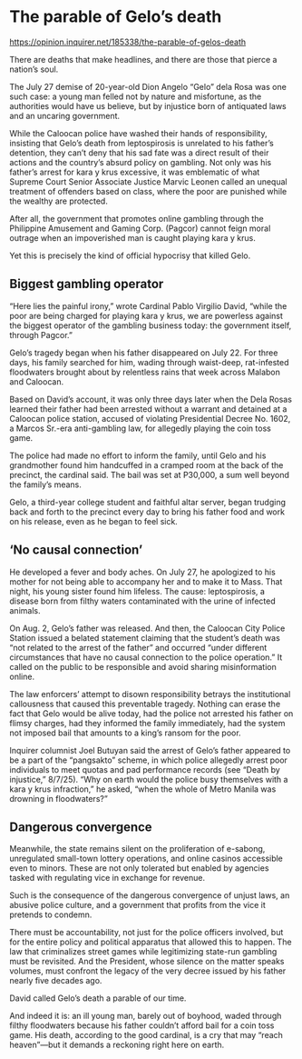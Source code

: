 # The parable of Gelo’s death

https://opinion.inquirer.net/185338/the-parable-of-gelos-death



There are deaths that make headlines, and there are those that pierce a nation’s soul.

The July 27 demise of 20-year-old Dion Angelo “Gelo” dela Rosa was one such case: a young man felled not by nature and misfortune, as the authorities would have us believe, but by injustice born of antiquated laws and an uncaring government.

While the Caloocan police have washed their hands of responsibility, insisting that Gelo’s death from leptospirosis is unrelated to his father’s detention, they can’t deny that his sad fate was a direct result of their actions and the country’s absurd policy on gambling. Not only was his father’s arrest for kara y krus excessive, it was emblematic of what Supreme Court Senior Associate Justice Marvic Leonen called an unequal treatment of offenders based on class, where the poor are punished while the wealthy are protected.

After all, the government that promotes online gambling through the Philippine Amusement and Gaming Corp. (Pagcor) cannot feign moral outrage when an impoverished man is caught playing kara y krus.

Yet this is precisely the kind of official hypocrisy that killed Gelo.



##  Biggest gambling operator



“Here lies the painful irony,” wrote Cardinal Pablo Virgilio David, “while the poor are being charged for playing kara y krus, we are powerless against the biggest operator of the gambling business today: the government itself, through Pagcor.”

Gelo’s tragedy began when his father disappeared on July 22. For three days, his family searched for him, wading through waist-deep, rat-infested floodwaters brought about by relentless rains that week across Malabon and Caloocan.

Based on David’s account, it was only three days later when the Dela Rosas learned their father had been arrested without a warrant and detained at a Caloocan police station, accused of violating Presidential Decree No. 1602, a Marcos Sr.-era anti-gambling law, for allegedly playing the coin toss game.

The police had made no effort to inform the family, until Gelo and his grandmother found him handcuffed in a cramped room at the back of the precinct, the cardinal said. The bail was set at P30,000, a sum well beyond the family’s means.

Gelo, a third-year college student and faithful altar server, began trudging back and forth to the precinct every day to bring his father food and work on his release, even as he began to feel sick.



##  ‘No causal connection’



He developed a fever and body aches. On July 27, he apologized to his mother for not being able to accompany her and to make it to Mass. That night, his young sister found him lifeless. The cause: leptospirosis, a disease born from filthy waters contaminated with the urine of infected animals.

On Aug. 2, Gelo’s father was released. And then, the Caloocan City Police Station issued a belated statement claiming that the student’s death was “not related to the arrest of the father” and occurred “under different circumstances that have no causal connection to the police operation.” It called on the public to be responsible and avoid sharing misinformation online.

The law enforcers’ attempt to disown responsibility betrays the institutional callousness that caused this preventable tragedy. Nothing can erase the fact that Gelo would be alive today, had the police not arrested his father on flimsy charges, had they informed the family immediately, had the system not imposed bail that amounts to a king’s ransom for the poor.

Inquirer columnist Joel Butuyan said the arrest of Gelo’s father appeared to be a part of the “pangsakto” scheme, in which police allegedly arrest poor individuals to meet quotas and pad performance records (see “Death by injustice,” 8/7/25). “Why on earth would the police busy themselves with a kara y krus infraction,” he asked, “when the whole of Metro Manila was drowning in floodwaters?”



##  Dangerous convergence



Meanwhile, the state remains silent on the proliferation of e-sabong, unregulated small-town lottery operations, and online casinos accessible even to minors. These are not only tolerated but enabled by agencies tasked with regulating vice in exchange for revenue.

Such is the consequence of the dangerous convergence of unjust laws, an abusive police culture, and a government that profits from the vice it pretends to condemn.

There must be accountability, not just for the police officers involved, but for the entire policy and political apparatus that allowed this to happen. The law that criminalizes street games while legitimizing state-run gambling must be revisited. And the President, whose silence on the matter speaks volumes, must confront the legacy of the very decree issued by his father nearly five decades ago.

David called Gelo’s death a parable of our time.

And indeed it is: an ill young man, barely out of boyhood, waded through filthy floodwaters because his father couldn’t afford bail for a coin toss game. His death, according to the good cardinal, is a cry that may “reach heaven”—but it demands a reckoning right here on earth.